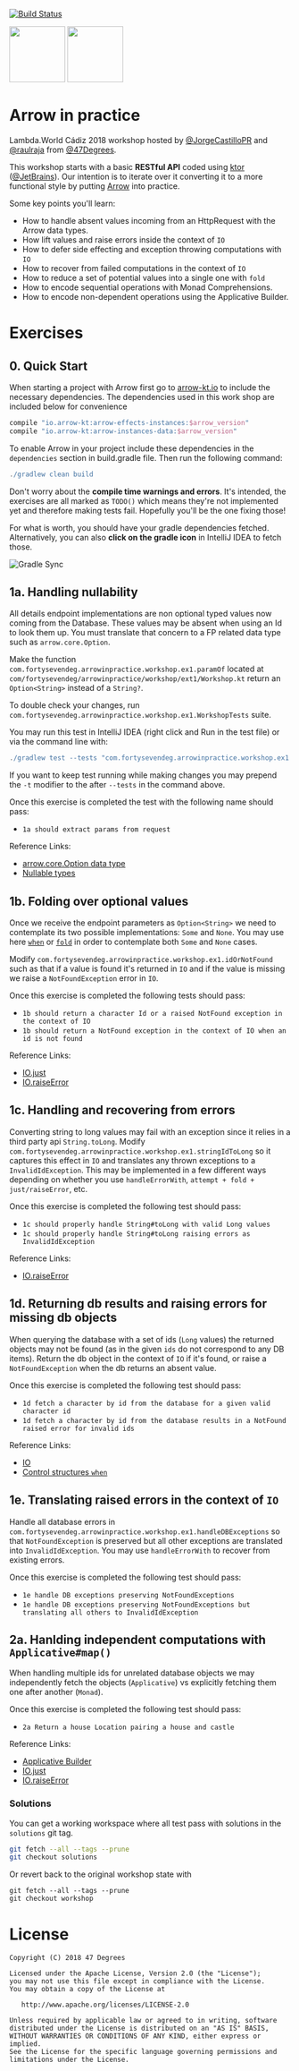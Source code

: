 [![Build Status](https://travis-ci.org/47deg/ArrowInPractice.svg?branch=master)](https://travis-ci.org/47deg/ArrowInPractice)

<img height="100" src="https://avatars2.githubusercontent.com/u/29458023?v=4&amp;s=200" width="100"> <img height="100" src="https://avatars1.githubusercontent.com/u/479857?s=200&v=4" with="100">

# Arrow in practice

Lambda.World Cádiz 2018 workshop hosted by [@JorgeCastilloPR](https://twitter.com/JorgeCastilloPR) and [@raulraja](https://twitter.com/raulraja) from [@47Degrees](https://www.47deg.com/).

This workshop starts with a basic **RESTful API** coded using [ktor](https://ktor.io/) ([@JetBrains](https://www.jetbrains.com/)). Our intention is to iterate over it converting it to a more functional style by putting [Arrow](https://arrow-kt.io/) into practice.

Some key points you'll learn:
* How to handle absent values incoming from an HttpRequest with the Arrow data types.
* How lift values and raise errors inside the context of `IO`
* How to defer side effecting and exception throwing computations with `IO`
* How to recover from failed computations in the context of `IO`
* How to reduce a set of potential values into a single one with `fold` 
* How to encode sequential operations with Monad Comprehensions.
* How to encode non-dependent operations using the Applicative Builder.

# Exercises

## 0. Quick Start

When starting a project with Arrow first go to [arrow-kt.io](https://arrow-kt.io/docs/#basic-setup) to include the necessary dependencies.
The dependencies used in this work shop are included below for convenience

```groovy
compile "io.arrow-kt:arrow-effects-instances:$arrow_version"
compile "io.arrow-kt:arrow-instances-data:$arrow_version"
```

To enable Arrow in your project include these dependencies in the `dependencies` section in build.gradle file. Then run the following command:

```groovy
./gradlew clean build
```

Don't worry about the **compile time warnings and errors**. It's intended, the exercises are all marked as `TODO()` which means they're not implemented yet and therefore making tests fail. Hopefully you'll be the one fixing those! 

For what is worth, you should have your gradle dependencies fetched. Alternatively, you can also **click on the gradle icon** in IntelliJ IDEA to fetch those.

![Gradle Sync](./assets/gradle_sync.png)

## 1a. Handling nullability

All details endpoint implementations are non optional typed values now coming from the Database. These values may be absent when using an Id to look them up. You must 
translate that concern to a FP related data type such as `arrow.core.Option`. 

Make the function `com.fortysevendeg.arrowinpractice.workshop.ex1.paramOf` located at
`com/fortysevendeg/arrowinpractice/workshop/ext1/Workshop.kt` return an `Option<String>` instead of a `String?`.

To double check your changes, run `com.fortysevendeg.arrowinpractice.workshop.ex1.WorkshopTests` suite. 

You may run this test in IntelliJ IDEA (right click and Run in the test file) or via the command line with:

```groovy
./gradlew test --tests "com.fortysevendeg.arrowinpractice.workshop.ex1.WorkshopTests"
```

If you want to keep test running while making changes you may prepend the `-t` modifier to the after `--tests` in the command above.

Once this exercise is completed the test with the following name should pass:
* `1a should extract params from request`

Reference Links:
 * [arrow.core.Option data type](https://arrow-kt.io/docs/datatypes/option/)
 * [Nullable types](https://kotlinlang.org/docs/reference/null-safety.html)

## 1b. Folding over optional values

Once we receive the endpoint parameters as `Option<String>` we need to contemplate its two possible implementations: `Some` and `None`. You may use here [`when`](https://kotlinlang.org/docs/reference/control-flow.html#when-expression) or [`fold`](https://arrow-kt.io/docs/datatypes/option/) in order to contemplate both `Some` and `None` cases.

Modify `com.fortysevendeg.arrowinpractice.workshop.ex1.idOrNotFound` such as that if a value is found it's returned in `IO` and if the value is missing we raise a `NotFoundException` error in `IO`.

Once this exercise is completed the following tests should pass:
* `1b should return a character Id or a raised NotFound exception in the context of IO`
* `1b should return a NotFound exception in the context of IO when an id is not found`

Reference Links:

* [IO.just](https://arrow-kt.io/docs/effects/io/#just)
* [IO.raiseError](https://arrow-kt.io/docs/effects/io/#raiseerror)

## 1c. Handling and recovering from errors

Converting string to long values may fail with an exception since it relies in a third party api `String.toLong`. Modify `com.fortysevendeg.arrowinpractice.workshop.ex1.stringIdToLong` so it captures this effect in `IO` and translates any thrown exceptions to a `InvalidIdException`. This may be implemented in a few different ways depending on whether you use `handleErrorWith`, `attempt + fold + just/raiseError`, etc.

Once this exercise is completed the following test should pass:
* `1c should properly handle String#toLong with valid Long values`
* `1c should properly handle String#toLong raising errors as InvalidIdException`

Reference Links:

* [IO.raiseError](https://arrow-kt.io/docs/effects/io/#raiseerror)


## 1d. Returning db results and raising errors for missing db objects

When querying the database with a set of ids (`Long` values) the returned objects may not be found (as in the given `ids` do not correspond to any DB items).
Return the db object in the context of `IO` if it's found, or raise a `NotFoundException` when the db returns an absent value.

Once this exercise is completed the following test should pass:
* `1d fetch a character by id from the database for a given valid character id`
* `1d fetch a character by id from the database results in a NotFound raised error for invalid ids`

Reference Links:

* [IO](https://arrow-kt.io/docs/effects/io/)
* [Control structures `when`](https://kotlinlang.org/docs/reference/control-flow.html#when-expression)

## 1e. Translating raised errors in the context of `IO`

Handle all database errors in `com.fortysevendeg.arrowinpractice.workshop.ex1.handleDBExceptions` so that `NotFoundException` is preserved but all other exceptions are translated into `InvalidIdException`. You may use `handleErrorWith` to recover from existing errors.

Once this exercise is completed the following test should pass:

* `1e handle DB exceptions preserving NotFoundExceptions`
* `1e handle DB exceptions preserving NotFoundExceptions but translating all others to InvalidIdException`

## 2a. Hanlding independent computations with `Applicative#map()`

When handling multiple ids for unrelated database objects we may independently fetch the objects (`Applicative`) vs explicitly fetching them one after another (`Monad`).

Once this exercise is completed the following test should pass:

* `2a Return a house Location pairing a house and castle`

Reference Links:

* [Applicative Builder](https://arrow-kt.io/docs/typeclasses/applicative/#applicative-builder-examples)
* [IO.just](https://arrow-kt.io/docs/effects/io/#just)
* [IO.raiseError](https://arrow-kt.io/docs/effects/io/#raiseerror)

### Solutions

You can get a working workspace where all test pass with solutions in the `solutions` git tag.

```bash
git fetch --all --tags --prune
git checkout solutions
```

Or revert back to the original workshop state with

```aidl
git fetch --all --tags --prune
git checkout workshop
```

# License

    Copyright (C) 2018 47 Degrees

    Licensed under the Apache License, Version 2.0 (the "License");
    you may not use this file except in compliance with the License.
    You may obtain a copy of the License at

       http://www.apache.org/licenses/LICENSE-2.0

    Unless required by applicable law or agreed to in writing, software
    distributed under the License is distributed on an "AS IS" BASIS,
    WITHOUT WARRANTIES OR CONDITIONS OF ANY KIND, either express or implied.
    See the License for the specific language governing permissions and
    limitations under the License.
